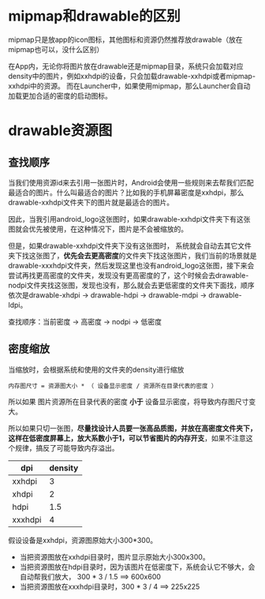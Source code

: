 # mipmap和drawable的区别
mipmap只是放app的icon图标，其他图标和资源仍然推荐放drawable（放在mipmap也可以，没什么区别）

在App内，无论你将图片放在drawable还是mipmap目录，系统只会加载对应density中的图片，例如xxhdpi的设备，只会加载drawable-xxhdpi或者mipmap-xxhdpi中的资源。
而在Launcher中，如果使用mipmap，那么Launcher会自动加载更加合适的密度的启动图标。

# drawable资源图
## 查找顺序
当我们使用资源id来去引用一张图片时，Android会使用一些规则来去帮我们匹配最适合的图片。什么叫最适合的图片？比如我的手机屏幕密度是xxhdpi，那么drawable-xxhdpi文件夹下的图片就是最适合的图片。

因此，当我引用android_logo这张图时，如果drawable-xxhdpi文件夹下有这张图就会优先被使用，在这种情况下，图片是不会被缩放的。

但是，如果drawable-xxhdpi文件夹下没有这张图时， 系统就会自动去其它文件夹下找这张图了，**优先会去更高密度**的文件夹下找这张图片，我们当前的场景就是drawable-xxxhdpi文件夹，然后发现这里也没有android_logo这张图，接下来会尝试再找更高密度的文件夹，发现没有更高密度的了，这个时候会去drawable-nodpi文件夹找这张图，发现也没有，那么就会去更低密度的文件夹下面找，顺序依次是drawable-xhdpi -> drawable-hdpi -> drawable-mdpi -> drawable-ldpi。

查找顺序：当前密度 -> 高密度 -> nodpi -> 低密度

## 密度缩放
当缩放时，会根据系统和使用的文件夹的density进行缩放
```
内存图尺寸 = 资源图大小 * （ 设备显示密度 / 资源所在目录代表的密度 ）
```

所以如果 图片资源所在目录代表的密度 **小于** 设备显示密度，将导致内存图尺寸变大。

所以如果只切一张图，**尽量找设计人员要一张高品质图，并放在高密度文件夹下，这样在低密度屏幕上，放大系数小于1，可以节省图片的内存开支**，如果不注意这个规律，搞反了可能导致内存溢出。

dpi|density
---|---
xxhdpi	|3
xhdpi   |2
hdpi	|1.5
xxxhdpi	|4

假设设备是xxhdpi，资源图原始大小300*300。
* 当把资源图放在xxhdpi目录时，图片显示原始大小300x300。
* 当把资源图放在hdpi目录时，因为该图片在低密度下，系统会认它不够大，会自动帮我们放大， 300 * 3 / 1.5 ==> 600x600
* 当把资源图放在xxxhdpi目录时，300 * 3 / 4 ==> 225x225
